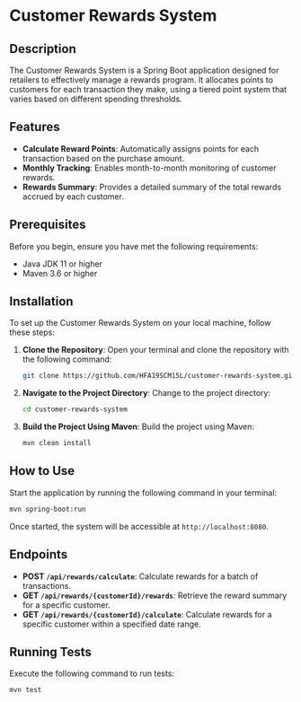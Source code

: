
# Customer Rewards System

## Description

The Customer Rewards System is a Spring Boot application designed for retailers to effectively manage a rewards program. It allocates points to customers for each transaction they make, using a tiered point system that varies based on different spending thresholds.

## Features

- **Calculate Reward Points**: Automatically assigns points for each transaction based on the purchase amount.
- **Monthly Tracking**: Enables month-to-month monitoring of customer rewards.
- **Rewards Summary**: Provides a detailed summary of the total rewards accrued by each customer.

## Prerequisites

Before you begin, ensure you have met the following requirements:
- Java JDK 11 or higher
- Maven 3.6 or higher

## Installation

To set up the Customer Rewards System on your local machine, follow these steps:

1. **Clone the Repository**:
   Open your terminal and clone the repository with the following command:
    ```sh
    git clone https://github.com/HFA19SCM15L/customer-rewards-system.git
    ```

2. **Navigate to the Project Directory**:
   Change to the project directory:
    ```sh
    cd customer-rewards-system
    ```

3. **Build the Project Using Maven**:
   Build the project using Maven:
    ```sh
    mvn clean install
    ```

## How to Use

Start the application by running the following command in your terminal:

```sh
mvn spring-boot:run
```

Once started, the system will be accessible at `http://localhost:8080`.

## Endpoints

- **POST `/api/rewards/calculate`**: Calculate rewards for a batch of transactions.
- **GET `/api/rewards/{customerId}/rewards`**: Retrieve the reward summary for a specific customer.
- **GET `/api/rewards/{customerId}/calculate`**: Calculate rewards for a specific customer within a specified date range.

## Running Tests
Execute the following command to run tests:
```sh
mvn test
```